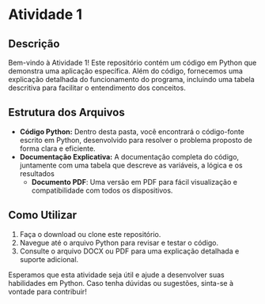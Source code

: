 # Atividade 1

## Descrição
Bem-vindo à Atividade 1! Este repositório contém um código em Python que demonstra uma aplicação específica. Além do código, fornecemos uma explicação detalhada do funcionamento do programa, incluindo uma tabela descritiva para facilitar o entendimento dos conceitos.

## Estrutura dos Arquivos
- **Código Python:** Dentro desta pasta, você encontrará o código-fonte escrito em Python, desenvolvido para resolver o problema proposto de forma clara e eficiente.
- **Documentação Explicativa:** A documentação completa do código, juntamente com uma tabela que descreve as variáveis, a lógica e os resultados
  - **Documento PDF**: Uma versão em PDF para fácil visualização e compatibilidade com todos os dispositivos.

## Como Utilizar
1. Faça o download ou clone este repositório.
2. Navegue até o arquivo Python para revisar e testar o código.
3. Consulte o arquivo DOCX ou PDF para uma explicação detalhada e suporte adicional.

Esperamos que esta atividade seja útil e ajude a desenvolver suas habilidades em Python. Caso tenha dúvidas ou sugestões, sinta-se à vontade para contribuir!

